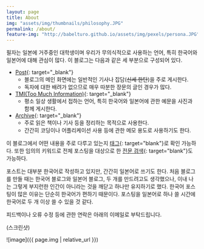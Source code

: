 ```yaml
---
layout: page
title: About
img: "assets/img/thumbnails/philosophy.JPG"
permalink: /about/
feature-img: "http://babelturo.github.io/assets/img/pexels/persona.JPG"
---
```


필자는 일본에 거주중인 대학생이며 우리가 무의식적으로 사용하는 언어, 특히 한국어와 일본어에 대해 관심이 많다. 이 블로그는 다음과 같은 세 부분으로 구성되어 있다.

- [Post](https://babelturo.github.io/){: target="_blank"}
  - 블로그의 메인 화면에는 일반적인 기사나 잡담(~~신세 한탄~~)을 주로 게시한다.
  - 독자에 대한 배려가 없으므로 매우 따분한 장문의 글인 경우가 많다.
- [TMI(Too Much Information)](https://babelturo.github.io/foreign/){: target="_blank"}
  - 평소 일상 생활에서 접하는 언어, 특히 한국어와 일본어에 관한 예문을 사진과 함께 게시한다.
- [Archive](https://babelturo.github.io/Archive/){: target="_blank"}
  - 주로 읽은 책이나 기사 등을 정리하는 목적으로 사용한다.
  - 간간히 코딩이나 어플리케이션 사용 등에 관한 메모 용도로 사용하기도 한다.

이 블로그에서 어떤 내용을 주로 다루고 있는지 [태그](https://babelturo.github.io/tags/){: target="blank"}로 확인 가능하다. 또한 임의의 키워드로 전체 포스팅을 대상으로 한 [전문 검색](https://babelturo.github.io/search/){: target="blank"}도 가능하다.

포스트는 대부분 한국어로 작성하고 있지만, 간간히 일본어로 쓰기도 한다. 처음 블로그를 만들 때는 한국어 블로그와 일본어 블로그, 두 개를 만드려고도 생각했으나, 이내 나는 그렇게 부지런한 인간이 아니라는 것을 깨닫고 하나만 유지하기로 했다. 한국어 포스팅이 많은 이유는 단순히 한국어가 편하기 때문이다. 포스팅을 일본어로 하나 쓸 시간에 한국어로 두 개 이상 쓸 수 있을 것 같다.

피드백이나 오류 수정 등에 관한 연락은 아래의 이메일로 부탁드립니다.

(스크린샷)

![image]({{ page.img | relative_url }})